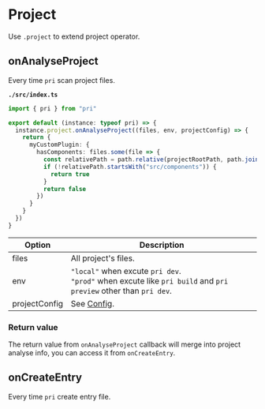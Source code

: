 # Project

Use `.project` to extend project operator.

## onAnalyseProject

Every time `pri` scan project files.

**`./src/index.ts`**

```typescript
import { pri } from "pri"

export default (instance: typeof pri) => {
  instance.project.onAnalyseProject((files, env, projectConfig) => {
    return {
      myCustomPlugin: {
        hasComponents: files.some(file => {
          const relativePath = path.relative(projectRootPath, path.join(file.dir, file.name))
          if (!relativePath.startsWith("src/components")) {
            return true
          }
          return false
        })
      }
    }
  })
}
```

| Option        | Description                                                                                                          |
| ------------- | -------------------------------------------------------------------------------------------------------------------- |
| files         | All project's files.                                                                                                 |
| env           | `"local"` when excute `pri dev`. <br/> `"prod"` when excute like `pri build` and `pri preview` other than `pri dev`. |
| projectConfig | See [Config](../config).                                                                                             |

### Return value

The return value from `onAnalyseProject` callback will merge into project analyse info, you can access it from `onCreateEntry`.

## onCreateEntry

Every time `pri` create entry file.
